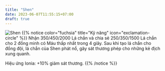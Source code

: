 ```yaml
---
title: "Shen"
date: 2023-06-07T11:55:15+07:00
draft: true
---
```

![Shen](https://storage.googleapis.com/www.publish.nocodesites.co.uk/prod/2542/files/278d03f1a2e0fe62062fbc1c5c185eed225616a7d4df81110e5509671b551dbd674d3e041ad890b3dd29359ed2a212b51cb98dfb7ffbc5ea159a5ce14cdb6fac.png)
{{% notice color="fuchsia" title="Kỹ năng" icon="exclamation-circle" %}}
Nhận 350/450/2000 Lá chắn và chia sẻ 250/350/1500 Lá chắn cho 2 đồng minh có Máu thấp nhất trong 4 giây. Sau khi tạo lá chắn cho đồng đội, lá chắn của Shen phát nổ, gây sát thương phép cho những kẻ địch xung quanh.

Hiệu ứng Ionia: +10% giảm sát thương.
{{% /notice %}}